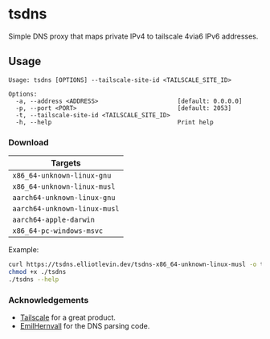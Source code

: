 tsdns
=====

Simple DNS proxy that maps private IPv4 to tailscale 4via6 IPv6 addresses.


## Usage

```
Usage: tsdns [OPTIONS] --tailscale-site-id <TAILSCALE_SITE_ID>

Options:
  -a, --address <ADDRESS>                      [default: 0.0.0.0]
  -p, --port <PORT>                            [default: 2053]
  -t, --tailscale-site-id <TAILSCALE_SITE_ID>  
  -h, --help                                   Print help
```

### Download

| Targets |
|---------|
| `x86_64-unknown-linux-gnu` | 
| `x86_64-unknown-linux-musl` |
| `aarch64-unknown-linux-gnu` | 
| `aarch64-unknown-linux-musl` |
| `aarch64-apple-darwin` |
| `x86_64-pc-windows-msvc` |

Example:

```sh
curl https://tsdns.elliotlevin.dev/tsdns-x86_64-unknown-linux-musl -o tsdns
chmod +x ./tsdns
./tsdns --help
```

### Acknowledgements

- [Tailscale](https://tailscale.com/) for a great product.
- [EmilHernvall](https://github.com/EmilHernvall/dnsguide) for the DNS parsing code.
